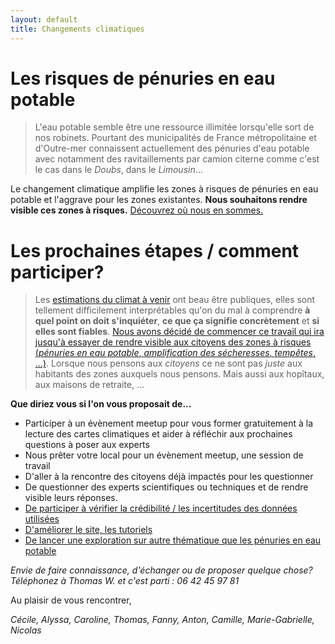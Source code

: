 ```yaml
---
layout: default
title: Changements climatiques
---
```


# Les risques de pénuries en eau potable

> L'eau potable semble être une ressource illimitée lorsqu'elle sort de nos robinets. Pourtant des municipalités de France métropolitaine et d'Outre-mer connaissent actuellement des pénuries d'eau potable avec notamment des ravitaillements par camion citerne comme c'est le cas dans le *Doubs*, dans le *Limousin*... 

Le changement climatique amplifie les zones à risques de pénuries en eau potable et l'aggrave pour les zones existantes. **Nous souhaitons rendre visible ces zones à risques.** [Découvrez où nous en sommes.](../risques-penurie-eau)

# Les prochaines étapes / comment participer?

> Les [estimations du climat à venir](../donnees) ont beau être publiques, elles sont tellement difficilement interprétables qu'on du mal à comprendre **à quel point on doit s'inquiéter**, **ce que ça signifie concrètement** et **si elles sont fiables**. [Nous avons décidé de commencer ce travail qui ira jusqu'à essayer de rendre visible aux citoyens des zones à risques (*pénuries en eau potable*, *amplification des sécheresses*, *tempêtes*, ...)](../methode). Lorsque nous pensons aux *citoyens* ce ne sont pas *juste* aux habitants des zones auxquels nous pensons. Mais aussi aux hopîtaux, aux maisons de retraite, ...

**Que diriez vous si l'on vous proposait de...**

* Participer à un évènement meetup pour vous former gratuitement à la lecture des cartes climatiques et aider à réfléchir aux prochaines questions à poser aux experts
* Nous prêter votre local pour un évènement meetup, une session de travail
* D'aller à la rencontre des citoyens déjà impactés pour les questionner
* De questionner des experts scientifiques ou techniques et de rendre visible leurs réponses.
* [De participer à vérifier la crédibilité / les incertitudes des données utilisées](../donnees)
* [D'améliorer le site, les tutoriels](https://github.com/anticiper/anticiper.github.io)
* [De lancer une exploration sur autre thématique que les pénuries en eau potable](../methode)

*Envie de faire connaissance, d'échanger ou de proposer quelque chose? Téléphonez à Thomas W. et c'est parti : 06 42 45 97 81*

Au plaisir de vous rencontrer,

*Cécile, Alyssa, Caroline, Thomas, Fanny, Anton, Camille, Marie-Gabrielle, Nicolas*
